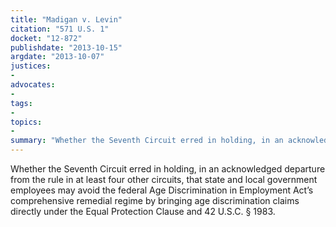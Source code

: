 ```yaml
---
title: "Madigan v. Levin"
citation: "571 U.S. 1"
docket: "12-872"
publishdate: "2013-10-15"
argdate: "2013-10-07"
justices:
- 
advocates:
- 
tags:
- 
topics:
- 
summary: "Whether the Seventh Circuit erred in holding, in an acknowledged departure from the rule in at least four other circuits, that state and local government employees may avoid the federal Age Discrimination in Employment Act’s comprehensive remedial regime by bringing age discrimination claims directly under the Equal Protection Clause and 42 U.S.C. § 1983."
---
```

Whether the Seventh Circuit erred in holding, in an acknowledged departure from the rule in at least four other circuits, that state and local government employees may avoid the federal Age Discrimination in Employment Act’s comprehensive remedial regime by bringing age discrimination claims directly under the Equal Protection Clause and 42 U.S.C. § 1983.

